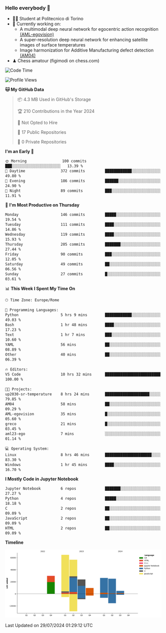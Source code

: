 ### Hello everybody 👋
- 🧑‍🎓 Student at Politecnico di Torino
- 🤖 Currently working on:
  - A multimodal deep neural network for egocentric action recognition [(AML-egovision)](https://github.com/figimodi/AML-egovision)
  - A super-resolution deep neural network for enhancing satellite images of surface temperatures
  - Image harmonization for Additive Manufacturing defect detection [(AM04)](https://github.com/figimodi/AM04)
- ♟ Chess amatour (figimodi on chess.com)

<!--
[![Figimodi's GitHub stats](https://github-readme-stats.vercel.app/api?username=figimodi&rank_icon=github&show_icons=true&include_all_commits=true)](https://github.com/figimodi/github-readme-stats)

![Top Langs](https://github-readme-stats.vercel.app/api/top-langs/?username=figimodi&layout=compact&)

[![Figimodi's WakaTime stats](https://github-readme-stats.vercel.app/api/wakatime?username=figimodi)](https://github.com/figimodi/github-readme-stats)
-->

<!--START_SECTION:waka-->
![Code Time](http://img.shields.io/badge/Code%20Time-253%20hrs%2050%20mins-blue)

![Profile Views](http://img.shields.io/badge/Profile%20Views-0-blue)

**🐱 My GitHub Data** 

> 📦 4.3 MB Used in GitHub's Storage 
 > 
> 🏆 210 Contributions in the Year 2024
 > 
> 🚫 Not Opted to Hire
 > 
> 📜 17 Public Repositories 
 > 
> 🔑 0 Private Repositories 
 > 
**I'm an Early 🐤** 

```text
🌞 Morning                100 commits         ███░░░░░░░░░░░░░░░░░░░░░░   13.39 % 
🌆 Daytime                372 commits         ████████████░░░░░░░░░░░░░   49.80 % 
🌃 Evening                186 commits         ██████░░░░░░░░░░░░░░░░░░░   24.90 % 
🌙 Night                  89 commits          ███░░░░░░░░░░░░░░░░░░░░░░   11.91 % 
```
📅 **I'm Most Productive on Thursday** 

```text
Monday                   146 commits         █████░░░░░░░░░░░░░░░░░░░░   19.54 % 
Tuesday                  111 commits         ████░░░░░░░░░░░░░░░░░░░░░   14.86 % 
Wednesday                119 commits         ████░░░░░░░░░░░░░░░░░░░░░   15.93 % 
Thursday                 205 commits         ███████░░░░░░░░░░░░░░░░░░   27.44 % 
Friday                   90 commits          ███░░░░░░░░░░░░░░░░░░░░░░   12.05 % 
Saturday                 49 commits          ██░░░░░░░░░░░░░░░░░░░░░░░   06.56 % 
Sunday                   27 commits          █░░░░░░░░░░░░░░░░░░░░░░░░   03.61 % 
```


📊 **This Week I Spent My Time On** 

```text
🕑︎ Time Zone: Europe/Rome

💬 Programming Languages: 
Python                   5 hrs 9 mins        ████████████░░░░░░░░░░░░░   49.03 % 
Bash                     1 hr 48 mins        ████░░░░░░░░░░░░░░░░░░░░░   17.23 % 
Text                     1 hr 7 mins         ███░░░░░░░░░░░░░░░░░░░░░░   10.60 % 
YAML                     56 mins             ██░░░░░░░░░░░░░░░░░░░░░░░   08.89 % 
Other                    40 mins             ██░░░░░░░░░░░░░░░░░░░░░░░   06.39 % 

🔥 Editors: 
VS Code                  10 hrs 32 mins      █████████████████████████   100.00 % 

🐱‍💻 Projects: 
up2030-sr-temperature    8 hrs 24 mins       ████████████████████░░░░░   79.85 % 
AM04                     58 mins             ██░░░░░░░░░░░░░░░░░░░░░░░   09.29 % 
AML-egovision            35 mins             █░░░░░░░░░░░░░░░░░░░░░░░░   05.60 % 
greco                    21 mins             █░░░░░░░░░░░░░░░░░░░░░░░░   03.45 % 
aml23-ego                7 mins              ░░░░░░░░░░░░░░░░░░░░░░░░░   01.14 % 

💻 Operating System: 
Linux                    8 hrs 46 mins       █████████████████████░░░░   83.30 % 
Windows                  1 hr 45 mins        ████░░░░░░░░░░░░░░░░░░░░░   16.70 % 
```

**I Mostly Code in Jupyter Notebook** 

```text
Jupyter Notebook         6 repos             ███████░░░░░░░░░░░░░░░░░░   27.27 % 
Python                   4 repos             █████░░░░░░░░░░░░░░░░░░░░   18.18 % 
C                        2 repos             ██░░░░░░░░░░░░░░░░░░░░░░░   09.09 % 
JavaScript               2 repos             ██░░░░░░░░░░░░░░░░░░░░░░░   09.09 % 
HTML                     2 repos             ██░░░░░░░░░░░░░░░░░░░░░░░   09.09 % 
```



**Timeline**

![Lines of Code chart](https://raw.githubusercontent.com/figimodi/figimodi/main/assets/bar_graph.png)


 Last Updated on 29/07/2024 01:29:12 UTC
<!--END_SECTION:waka-->

<!--
**figimodi/figimodi** is a ✨ _special_ ✨ repository because its `README.md` (this file) appears on your GitHub profile.

Here are some ideas to get you started:

- 🔭 I’m currently working on ...
- 🌱 I’m currently learning ...
- 👯 I’m looking to collaborate on ...
- 🤔 I’m looking for help with ...
- 💬 Ask me about ...
- 📫 How to reach me: ...
- 😄 Pronouns: ...
- ⚡ Fun fact: ...
-->
